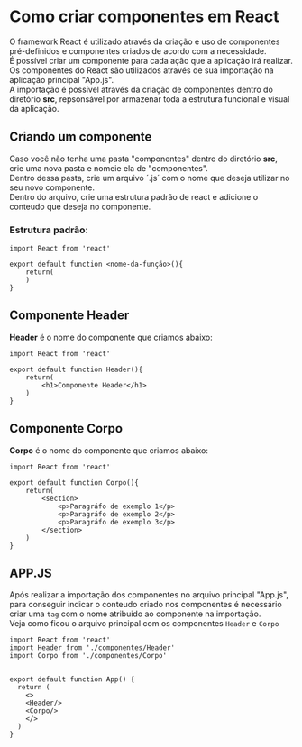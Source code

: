 # Como criar componentes em React  
O framework React é utilizado através da criação e uso de componentes pré-definidos e componentes criados de acordo com a necessidade.  
É possível criar um componente para cada ação que a aplicação irá realizar.  
Os componentes do React são utilizados através de sua importação na aplicação principal "App.js".  
A importação é possível através da criação de componentes dentro do diretório **src**, repsonsável por armazenar toda a estrutura funcional e visual da aplicação.  

## Criando um componente  
Caso você não tenha uma pasta "componentes" dentro do diretório **src**, crie uma nova pasta e nomeie ela de "componentes".  
Dentro dessa pasta, crie um arquivo ´.js´ com o nome que deseja utilizar no seu novo componente.  
Dentro do arquivo, crie uma estrutura padrão de react e adicione o conteudo que deseja no componente. 

### Estrutura padrão:  
```
import React from 'react'

export default function <nome-da-função>(){
    return(
    )
}
```

## Componente Header  
**Header** é o nome do componente que criamos abaixo:  

```
import React from 'react'

export default function Header(){
    return(
        <h1>Componente Header</h1>
    )
}
```

## Componente Corpo  
**Corpo** é o nome do componente que criamos abaixo:  

```
import React from 'react'

export default function Corpo(){
    return(
        <section>
            <p>Paragráfo de exemplo 1</p>
            <p>Paragráfo de exemplo 2</p>
            <p>Paragráfo de exemplo 3</p>
        </section>
    )
}
```

## APP.JS  
Após realizar a importação dos componentes no arquivo principal "App.js", para conseguir indicar o conteudo criado nos componentes é necessário criar uma `tag` com o nome atribuido ao componente na importação.  
Veja como ficou o arquivo principal com os componentes `Header` e `Corpo`  

```
import React from 'react'
import Header from './componentes/Header'
import Corpo from './componentes/Corpo'


export default function App() {
  return (
    <>
    <Header/>
    <Corpo/>
    </>
  )
}
```